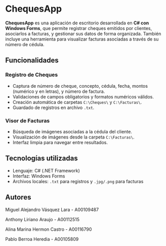 # ChequesApp

**ChequesApp** es una aplicación de escritorio desarrollada en **C# con Windows Forms**, que permite registrar cheques emitidos por clientes, asociarlos a facturas, y gestionar sus datos de forma organizada. También incluye una herramienta para visualizar facturas asociadas a través de su número de cédula.

## Funcionalidades

### Registro de Cheques
- Captura de número de cheque, concepto, cédula, fecha, montos (numérico y en letras), y número de factura.
- Validaciones de campos obligatorios y formatos numéricos válidos.
- Creación automática de carpetas `C:\Cheques\` y `C:\Facturas\`.
- Guardado de registros en archivo `.txt`.

### Visor de Facturas
- Búsqueda de imágenes asociadas a la cédula del cliente.
- Visualización de imágenes desde la carpeta `C:\Facturas\`.
- Interfaz limpia para navegar entre resultados.

## Tecnologías utilizadas

- Lenguaje: C# (.NET Framework)
- Interfaz: Windows Forms
- Archivos locales: `.txt` para registros y `.jpg/.png` para facturas

## Autores

Miguel Alejandro Vásquez Lara - A00109487

Anthony Liriano Araujo - A00112515

Alina Marina Hermon Castro - A00116790

Pablo Berroa Heredia - A00105809
